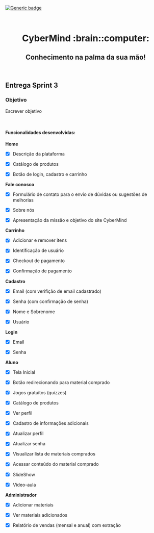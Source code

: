 [![Generic badge](https://img.shields.io/badge/SPRINT_3-EM_ANDAMENTO-blue.svg)](https://shields.io/)

 <br>
 
<h1 text align="center">CyberMind :brain::computer:</h1> 
<h2 text align="center">Conhecimento na palma da sua mão!</h2>

<br>

## Entrega Sprint 3

 <h3>Objetivo</h3> 

<p>Escrever objetivo</p>

<br>

<h4>Funcionalidades desenvolvidas:</h4>

<b>Home</b>

- [x] Descrição da plataforma

- [x] Catálogo de produtos

- [x] Botão de login, cadastro e carrinho

<b>Fale conosco</b>

- [x] Formulário de contato para o envio de dúvidas ou sugestões de melhorias

- [x] Sobre nós

- [x] Apresentação da missão e objetivo do site CyberMind

<b>Carrinho</b>

- [x]  Adicionar e remover itens

- [x]  Identificação de usuário

- [x]  Checkout de pagamento

- [x]  Confirmação de pagamento

<b>Cadastro</b>
- [x] Email (com verifição de email cadastrado)

- [x] Senha (com confirmação de senha)
- [x] Nome e Sobrenome
- [x] Usuário

 <b>Login</b>
 
- [x] Email

- [x] Senha
		
<b> Aluno </b>

 - [x] Tela Inicial

- [x] Botão redirecionando para material comprado

- [x] Jogos gratuitos (quizzes)

- [x] Catálogo de produtos
				
- [x] Ver perfil
- [x] Cadastro de informações adicionais
- [x] Atualizar perfil
- [x] Atualizar senha
- [x] Visualizar lista de materiais comprados
- [x] Acessar conteúdo do material comprado
- [x] SlideShow
- [x] Vídeo-aula

<b>Administrador</b>

- [x] Adicionar materiais

- [x] Ver materiais adicionados

- [x] Relatório de vendas (mensal e anual) com extração		
		
		
			
	
